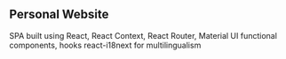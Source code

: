 ## Personal Website

SPA built using React, React Context, React Router, Material UI
functional components, hooks
react-i18next for multilingualism




